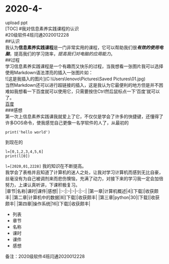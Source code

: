 # 2020-4-
upload ppt  
[TOC]
#我对信息素养实践课程的认识  
#20级软件4班闫通2020012228  
##认识  
我认为**信息素养实践课程**是一门非常实用的课程，它可以帮助我们很***有效的使用电脑***，提高我们的学习效率，*提高我们对电脑的应用能力*。  
##过程  
学习信息素养实践课程是一个有趣而又快乐的过程，当我想看一张图片我可以选择使用Markdown语法漂亮的插入一张图片如：  
![这是我插入的图片](C:\Users\lenovo\Pictures\Saved Pictures\01.jpg)  
当然Markdown还可以进行超链接的插入，这是我认为它最便利的地方但是并不困难如我想看一下百度就可以使用它，只需要按住Ctrl然后鼠标点一下‘百度’就可以了。  
[百度](https://www.baidu.com/)  
###感想  
第一次上信息素养实践课我就爱上了它，不仅仅是学会了许多的快捷键，还懂得了许多DOS命令，使我感觉自己更像一名学软件的人了，从最初的  
```
print('hello world')
```
到现在的  
```
l=[0,1,2,3,4,5,6]
print(l[0])
```
`l=[2020,01,2228]`
我的知识在不断提高。  
我学会了表格并且知道了计算机的迷人之处，让我对学习计算机而感到无比自豪，丝毫没有为自己被调剂来而悲伤懊恼，充满了动力，对接下来的学习我一定会加倍努力，上课认真听讲，下课积极复习。  
|章节|名称|课时|课件|感想|
|:-:|:-|:-|-:|:-:|
|第一章|计算机概述|4|[下载]|收获颇丰|
|第二章|计算机中的数据|8|[下载]|收获颇丰|
|第三章|python|30|[下载]|收获颇丰|
|第四章|操作系统|16|[下载]|收获颇丰|

- 列表
- 章节
- 名称
- 课时
- 课件
- 感想

备注：2020级软件4班闫通2020012228
